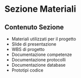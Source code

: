 # Sezione Materiali

## Contenuto Sezione
- Materiali utilizzati per il progetto
- Slide di presentazione
- WBS di progetto
- Documentazione competenze
- Documentazione protocolli
- Documentazione database
- Prototipi codice
